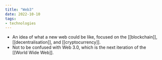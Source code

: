 ```yaml
---
title: "Web3"
date: 2022-10-10
tags:
- technologies
---
```


- An idea of what a new web could be like, focused on the [[blockchain]], [[decentralisation]], and [[cryptocurrency]].
- Not to be confused with Web 3.0, which is the next iteration of the [[World Wide Web]].